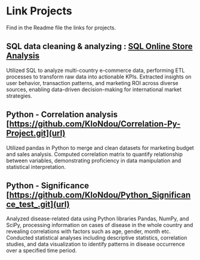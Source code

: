 # Link Projects
Find in the Readme file the links for projects.

## SQL data cleaning & analyzing : [SQL Online Store Analysis](https://github.com/KloNdou/SQL-Online-Store-Analysis)
Utilized SQL to analyze multi-country e-commerce data, performing ETL processes to transform raw data into actionable KPIs.
Extracted insights on user behavior, transaction patterns, and marketing ROI across diverse sources, enabling data-driven decision-making for international market strategies.

## Python - Correlation analysis [https://github.com/KloNdou/Correlation-Py-Project.git](url)
Utilized pandas in Python to merge and clean datasets for marketing budget and sales analysis. 
Computed correlation matrix to quantify relationship between variables, demonstrating proficiency in data manipulation and statistical interpretation.

## Python - Significance [https://github.com/KloNdou/Python_Significance_test_.git](url)
Analyzed disease-related data using Python libraries Pandas, NumPy, and SciPy, processing information on cases of disease in the whole country and revealing correlations with factors such as age, gender, month etc.
Conducted statistical analyses including descriptive statistics, correlation studies, and data visualization to identify patterns in disease occurrence over a specified time period.
